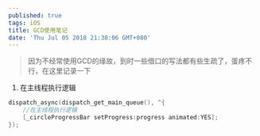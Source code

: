 ```yaml
---
published: true
tags: iOS
title: GCD使用笔记
date: 'Thu Jul 05 2018 21:38:06 GMT+080'
---
```

> 因为不经常使用GCD的缘故，到时一些借口的写法都有些生疏了，蛋疼不行，在这里记录一下

1. 在主线程执行逻辑
``` objectivec
dispatch_async(dispatch_get_main_queue(), ^{
    //在主线程执行逻辑
    [_circleProgressBar setProgress:progress animated:YES];
});
```
